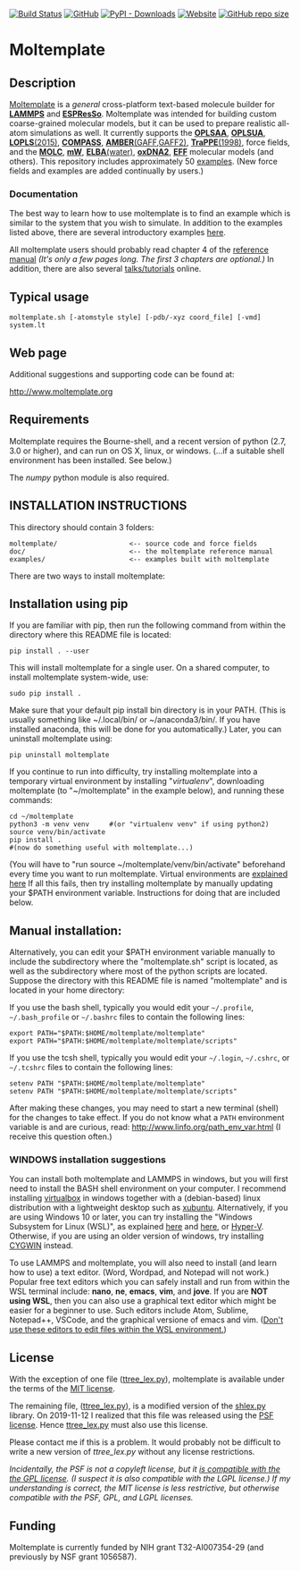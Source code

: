 [![Build Status](https://travis-ci.org/jewettaij/moltemplate.svg?branch=master)](./.travis.yml)
[![GitHub](https://img.shields.io/github/license/jewettaij/moltemplate)](./LICENSE.md)
[![PyPI - Downloads](https://img.shields.io/pypi/dm/moltemplate)](https://pypistats.org/packages/moltemplate)
[![Website](https://img.shields.io/website?down_color=orange&down_message=moltemplate.org%20offline&up_color=green&up_message=online&url=https%3A%2F%2Fmoltemplate.org)](http://moltemplate.org)
[![GitHub repo size](https://img.shields.io/github/repo-size/jewettaij/moltemplate)]()



Moltemplate
===========

##  Description

[Moltemplate](http://moltemplate.org)
is a *general* cross-platform text-based molecule builder for
[**LAMMPS**](https://lammps.sandia.gov) and
[**ESPResSo**](http://espressomd.org).
Moltemplate was intended for building custom coarse-grained molecular models,
but it can be used to prepare realistic all-atom simulations as well.
It currently supports the
[**OPLSAA**](./examples/all_atom/force_field_OPLSAA),
[**OPLSUA**](./examples/all_atom/force_field_OPLSUA_united_atom),
[**LOPLS**(2015)](./examples/all_atom/force_field_OPLSAA/hexadecane),
[**COMPASS**](./examples/all_atom/force_field_COMPASS),
[**AMBER**(GAFF,GAFF2)](./examples/all_atom/force_field_AMBER),
[**TraPPE**(1998)](./examples/coarse_grained/3bodyWater%2Bhydrocarbons_MW%2BTraPPE),
force fields, and the
[**MOLC**](./examples/coarse_grained/MOLC),
[**mW**](./examples/coarse_grained/3bodyWater%2Bhydrocarbons_MW%2BTraPPE),
[**ELBA**(water)](./examples/coarse_grained/ELBAwater%2Bmethanol),
[**oxDNA2**](./examples/coarse_grained/DNA_models),
[**EFF**](./examples/misc_examples/explicit_electrons)
molecular models (and others).
This repository includes approximately 50 [examples](./examples).
(New force fields and examples are added continually by users.)


### Documentation

The best way to learn how to use moltemplate is to find an
example which is similar to the system that you wish to simulate.
In addition to the examples listed above, there are several
introductory examples 
[here](http://moltemplate.org/visual_examples.html).

All moltemplate users should probably read chapter 4 of the
[reference manual](./doc/moltemplate_manual.pdf)
*(It's only a few pages long.  The first 3 chapters are optional.)*
In addition, there are also several
[talks/tutorials](http://moltemplate.org/doc/talks.html)
online.


## Typical usage

    moltemplate.sh [-atomstyle style] [-pdb/-xyz coord_file] [-vmd] system.lt


## Web page

Additional suggestions and supporting code can be found at:

http://www.moltemplate.org


## Requirements

Moltemplate requires the Bourne-shell, and a recent version of python
(2.7, 3.0 or higher), and can run on OS X, linux, or windows.
(...if a suitable shell environment has been installed.  See below.)

The *numpy* python module is also required.


## INSTALLATION INSTRUCTIONS

This directory should contain 3 folders:

    moltemplate/                  <-- source code and force fields
    doc/                          <-- the moltemplate reference manual
    examples/                     <-- examples built with moltemplate

There are two ways to install moltemplate:


## Installation using pip
If you are familiar with pip, then run the following command from within the directory where this README file is located:

    pip install . --user

This will install moltemplate for a single user.  On a shared computer, to install moltemplate system-wide, use:

    sudo pip install .

Make sure that your default pip install bin directory is in your PATH.  (This is usually something like ~/.local/bin/ or ~/anaconda3/bin/.  If you have installed anaconda, this will be done for you automatically.)  Later, you can uninstall moltemplate using:

    pip uninstall moltemplate

If you continue to run into difficulty, try installing moltemplate into a temporary virtual environment by installing "*virtualenv*", downloading moltemplate (to "~/moltemplate" in the example below), and running these commands:

    cd ~/moltemplate
    python3 -m venv venv     #(or "virtualenv venv" if using python2)
    source venv/bin/activate
    pip install .
    #(now do something useful with moltemplate...)

(You will have to "run source ~/moltemplate/venv/bin/activate" beforehand every time you want to run moltemplate.
Virtual environments are
[explained here](https://docs.python.org/3/tutorial/venv.html)
If all this fails, then try installing moltemplate by manually updating your
\$PATH environment variable.  Instructions for doing that are included below.


## Manual installation:

Alternatively, you can edit your $PATH environment variable manually to 
include the subdirectory where the "moltemplate.sh" script is located,
as well as the subdirectory where most of the python scripts are located.
Suppose the directory with this README file is named "moltemplate"
and is located in your home directory:

If you use the bash shell, typically you would edit your
`~/.profile`, `~/.bash_profile` or `~/.bashrc` files
to contain the following lines:

    export PATH="$PATH:$HOME/moltemplate/moltemplate"
    export PATH="$PATH:$HOME/moltemplate/moltemplate/scripts"

If you use the tcsh shell, typically you would edit your
`~/.login`, `~/.cshrc`, or `~/.tcshrc` files to contain the following lines:

    setenv PATH "$PATH:$HOME/moltemplate/moltemplate"
    setenv PATH "$PATH:$HOME/moltemplate/moltemplate/scripts"

After making these changes, you may need to start a new terminal (shell) for the changes to take effect.  If you do not know what a `PATH` environment variable is and are curious, read:
    http://www.linfo.org/path_env_var.html
(I receive this question often.)


### WINDOWS installation suggestions

You can install both moltemplate and LAMMPS in windows, but you will first need to install the BASH shell environment on your computer.  I recommend installing [virtualbox](https://www.virtualbox.org) in windows together with a (debian-based) linux distribution with a lightweight desktop such as [xubuntu](https://xubuntu.org).  Alternatively, if you are using Windows 10 or later, you can try installing the "Windows Subsystem for Linux (WSL)", as explained
[here](https://solarianprogrammer.com/2017/04/15/install-wsl-windows-subsystem-for-linux/)
and
[here](https://msdn.microsoft.com/en-us/commandline/wsl/faq),
or
[Hyper-V](https://blogs.windows.com/buildingapps/2018/09/17/run-ubuntu-virtual-machines-made-even-easier-with-hyper-v-quick-create/).
Otherwise, if you are using an older version of windows, try installing
[CYGWIN](https://www.cygwin.com/) instead.

To use LAMMPS and moltemplate, you will also need to install (and learn how to use) a text editor.  (Word, Wordpad, and Notepad will not work.)  Popular free text editors which you can safely install and run from within the WSL terminal include: **nano**, **ne**, **emacs**, **vim**, and **jove**.
If you are **NOT using WSL**, then you can also use a graphical text editor which might be easier for a beginner to use.  Such editors include Atom, Sublime, Notepad++, VSCode, and the graphical versione of emacs and vim.  ([Don't use these editors to edit files within the WSL environment.](https://www.reddit.com/r/bashonubuntuonwindows/comments/6bu1d1/since_we_shouldnt_edit_files_stored_in_wsl_with/))


## License

With the exception of one file
([ttree_lex.py](./moltemplate/ttree_lex.py)),
moltemplate is available under the terms of the [MIT license](LICENSE.md).

The remaining file, ([ttree_lex.py](./moltemplate/ttree_lex.py)),
is a modified version of the 
[shlex.py](https://docs.python.org/3/library/shlex.html) library.
On 2019-11-12 I realized that this file was released using the
[PSF license](https://docs.python.org/3/license.html).
Hence [ttree_lex.py](./moltemplate/ttree_lex.py) must also use this license.

Please contact me if this is a problem.
It would probably not be difficult to write a new version of *ttree_lex.py*
without any license restrictions.

*Incidentally, the PSF is not a copyleft license, but it
[is compatible with the the GPL license](https://docs.python.org/3/license.html).
(I suspect it is also compatible with the LGPL license.) 
If my understanding is correct, the MIT license is less restrictive,
but otherwise compatible with the PSF, GPL, and LGPL licenses.*


## Funding

Moltemplate is currently funded by NIH grant T32-AI007354-29
(and previously by NSF grant 1056587).
